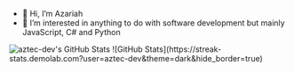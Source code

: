 - 👋 Hi, I’m Azariah
- 👀 I’m interested in anything to do with software development but mainly JavaScript, C# and Python

<img src="https://github-readme-stats.vercel.app/api/top-langs/?username=aztec-dev&theme=dark&show_icons=true&hide_border=true&layout=compact" alt="aztec-dev's GitHub Stats" />
![GitHub Stats](https://streak-stats.demolab.com?user=aztec-dev&theme=dark&hide_border=true)
<!---
aztec-dev/aztec-dev is a ✨ special ✨ repository because its `README.md` (this file) appears on your GitHub profile.
You can click the Preview link to take a look at your changes.
--->
